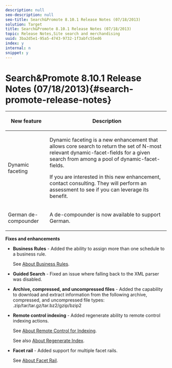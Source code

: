 ```yaml
---
description: null
seo-description: null
seo-title: Search&Promote 8.10.1 Release Notes (07/18/2013)
solution: Target
title: Search&Promote 8.10.1 Release Notes (07/18/2013)
topic: Release Notes,Site search and merchandising
uuid: 3ba2d5e1-95a5-4743-9732-1f3abfc55ed6
index: y
internal: n
snippet: y
---
```


# Search&Promote 8.10.1 Release Notes (07/18/2013){#search-promote-release-notes}

<table id="table_27B1D387802541DB80C450DEB838D020"> 
 <thead> 
  <tr> 
   <th colname="col1" class="entry"> <p>New feature </p> </th> 
   <th colname="col2" class="entry"> <p>Description </p> </th> 
  </tr> 
 </thead>
 <tbody> 
  <tr> 
   <td colname="col1"> <p>Dynamic faceting </p> </td> 
   <td colname="col2"> <p> Dynamic faceting is a new enhancement that allows core search to return the set of N-most relevant dynamic-facet-fields for a given search from among a pool of dynamic-facet-fields. </p> <p> If you are interested in this new enhancement, contact consulting. They will perform an assessment to see if you can leverage its benefit. </p> </td> 
  </tr> 
  <tr> 
   <td colname="col1"> <p>German de-compounder </p> </td> 
   <td colname="col2"> <p> A de-compounder is now available to support German. </p> </td> 
  </tr> 
 </tbody> 
</table>

**Fixes and enhancements**

* **Business Rules** - Added the ability to assign more than one schedule to a business rule.

  See [About Business Rules](../c-about-rules-menu/c-about-business-rules.md#concept_2A93D76216754D3D8412CDEA00BD26BD). 

* **Guided Search** - Fixed an issue where falling back to the XML parser was disabled. 
* **Archive, compressed, and uncompressed files** - Added the capability to download and extract information from the following archive, compressed, and uncompressed file types: .zip/tar/tar.gz/tar.bz2/gzip/bzip2 
* **Remote control indexing** - Added regenerate ability to remote control indexing actions.

  See [About Remote Control for Indexing](../c-about-index-menu/c-about-remote-control-for-indexing.md#concept_C79B322190E84106A434E5C6D4A4118F).

  See also [About Regenerate Index](../c-about-index-menu/c-about-regenerate-index.md#concept_6CBE6B8D18EF47D293091CBA542245FA). 

* **Facet rail** - Added support for multiple facet rails.

  See [About Facet Rail](../c-about-design-menu/c-about-facet-rails.md#concept_1FDC8BCDFFC84A0889DA670F63D5F6DB).

